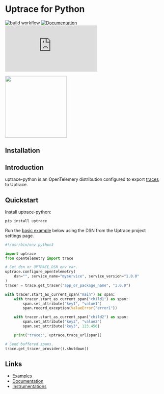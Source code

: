 # Uptrace for Python

![build workflow](https://github.com/uptrace/uptrace-python/actions/workflows/build.yml/badge.svg)
[![Documentation](https://img.shields.io/badge/uptrace-documentation-informational)](https://uptrace.dev/docs/python.html)
[![Chat](https://img.shields.io/matrix/uptrace:matrix.org)](https://matrix.to/#/#uptrace:matrix.org)

<a href="https://uptrace.dev/docs/python.html">
  <img src="https://uptrace.dev/docs/devicon/python-original.svg" height="200px" />
</a>

## Installation

## Introduction

uptrace-python is an OpenTelemery distribution configured to export
[traces](https://uptrace.dev/opentelemetry/distributed-tracing.html) to Uptrace.

## Quickstart

Install uptrace-python:

```bash
pip install uptrace
```

Run the [basic example](example/basic) below using the DSN from the Uptrace project settings page.

```python
#!/usr/bin/env python3

import uptrace
from opentelemetry import trace

# Set dsn or UPTRACE_DSN env var.
uptrace.configure_opentelemetry(
    dsn="", service_name="myservice", service_version="1.0.0"
)
tracer = trace.get_tracer("app_or_package_name", "1.0.0")

with tracer.start_as_current_span("main") as span:
    with tracer.start_as_current_span("child1") as span:
        span.set_attribute("key1", "value1")
        span.record_exception(ValueError("error1"))

    with tracer.start_as_current_span("child2") as span:
        span.set_attribute("key2", "value2")
        span.set_attribute("key3", 123.456)

    print("trace:", uptrace.trace_url(span))

# Send buffered spans.
trace.get_tracer_provider().shutdown()
```

## Links

- [Examples](example)
- [Documentation](https://uptrace.dev/docs/python.html)
- [Instrumentations](https://uptrace.dev/opentelemetry/instrumentations/?lang=python)
